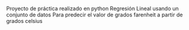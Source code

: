 Proyecto de práctica realizado en python
Regresión Lineal usando un conjunto de datos
Para predecir el valor de grados farenheit a partir de grados celsius
